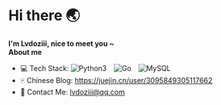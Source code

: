 # Hi there 🌏

<!--
**lvdoziii/lvdoziii** is a ✨ _special_ ✨ repository because its `README.md` (this file) appears on your GitHub profile.

Here are some ideas to get you started:

- 🔭 I’m currently working on ...
- 🌱 I’m currently learning ...
- 👯 I’m looking to collaborate on ...
- 🤔 I’m looking for help with ...
- 💬 Ask me about ...
- 📫 How to reach me: ...
- 😄 Pronouns: ...
- ⚡ Fun fact: ...
-->
**I'm Lvdoziii, nice to meet you ~**
<br>
**About me**
- 💻 Tech Stack:  ![Python3](https://img.shields.io/badge/%23-Python3-blue)&emsp;![Go](https://img.shields.io/badge/%2F%2F-Go-9cf)&emsp;![MySQL](https://img.shields.io/badge/%2F*-MySQL-orange)
- 🀄 Chinese Blog:  https://juejin.cn/user/3095849305117662
- 📧 Contact Me:  lvdoziii@qq.com
